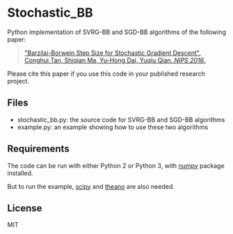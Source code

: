 # Stochastic_BB
Python implementation of SVRG-BB and SGD-BB algorithms of the following paper:

>["Barzilai-Borwein Step Size for Stochastic Gradient Descent". Conghui Tan, Shiqian Ma, Yu-Hong Dai, Yuqiu Qian. _NIPS 2016_.](http://papers.nips.cc/paper/6286-barzilai-borwein-step-size-for-stochastic-gradient-descent)

Please cite this paper if you use this code in your published research project.

## Files

- stochastic_bb.py: the source code for SVRG-BB and SGD-BB algorithms
- example.py: an example showing how to use these two algorithms


## Requirements

The code can be run with either Python 2 or Python 3, with [numpy](http://www.numpy.org/) package installed.

But to run the example, [scipy](https://www.scipy.org/) and [theano](http://deeplearning.net/software/theano/) are also needed.

## License

MIT
